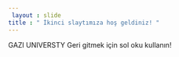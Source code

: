 ```yaml
---
 layout : slide 
title : " İkinci slaytımıza hoş geldiniz! "
---
```

GAZI UNIVERSTY 
Geri gitmek için sol oku kullanın!
